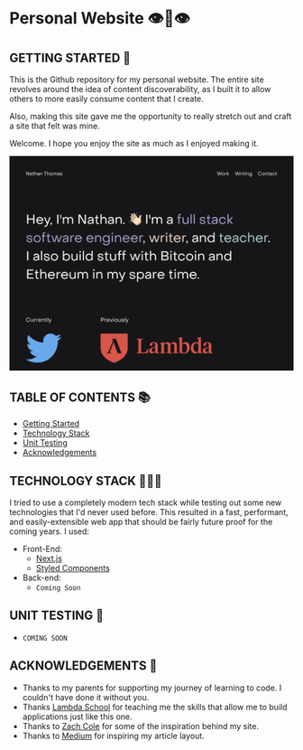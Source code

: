 # Personal Website 👁👄👁

## GETTING STARTED 💭

This is the Github repository for my personal website. The entire site revolves around the idea of content discoverability, as I built it to allow others to more easily consume content that I create.

Also, making this site gave me the opportunity to really stretch out and craft a site that felt was mine.

Welcome. I hope you enjoy the site as much as I enjoyed making it.

![Website screenshot](./assets/website-screenshot.png)

## TABLE OF CONTENTS 📚

- [Getting Started](#getting-started)
- [Technology Stack](#technology-stack)
- [Unit Testing](#unit-testing)
- [Acknowledgements](#acknowledgements)

## TECHNOLOGY STACK 👨🏻‍💻

I tried to use a completely modern tech stack while testing out some new technologies that I'd never used before. This resulted in a fast, performant, and easily-extensible web app that should be fairly future proof for the coming years. I used:

- Front-End:
  - [Next.js](https://nextjs.org/)
  - [Styled Components](https://styled-components.com/)
- Back-end:
  - `Coming Soon`

## UNIT TESTING 🧪

- `COMING SOON`

## ACKNOWLEDGEMENTS 🎉

- Thanks to my parents for supporting my journey of learning to code. I couldn't have done it without you.
- Thanks [Lambda School](https://lambdaschool.com/) for teaching me the skills that allow me to build applications just like this one.
- Thanks to [Zach Cole](http://zcole.me/index.html) for some of the inspiration behind my site.
- Thanks to [Medium](https://medium.com/) for inspiring my article layout.
